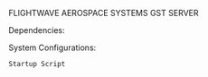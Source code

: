 FLIGHTWAVE AEROSPACE SYSTEMS GST SERVER

Dependencies: 

System Configurations: 
    
    Startup Script
     
        
    